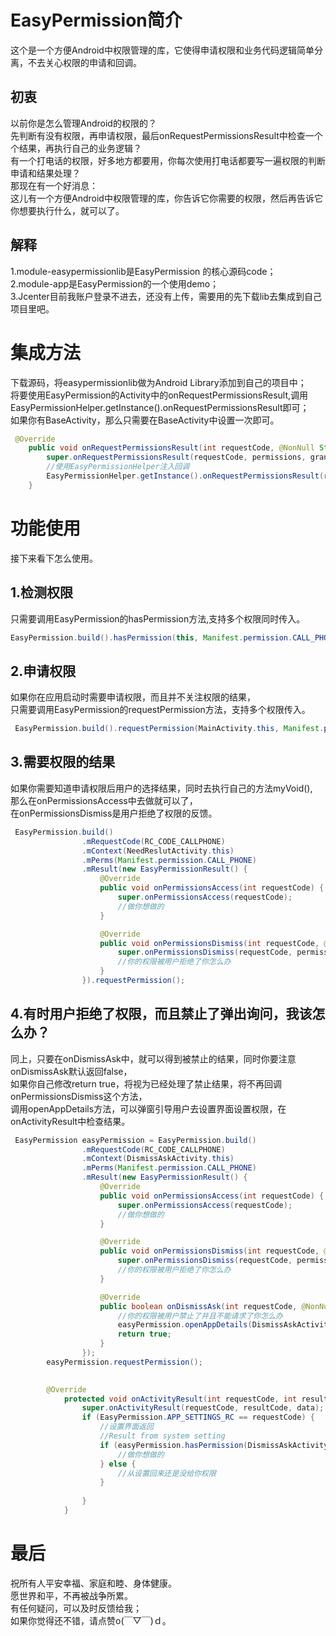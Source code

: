 # EasyPermission简介
这个是一个方便Android中权限管理的库，它使得申请权限和业务代码逻辑简单分离，不去关心权限的申请和回调。
## 初衷
以前你是怎么管理Android的权限的？<br> 
先判断有没有权限，再申请权限，最后onRequestPermissionsResult中检查一个个结果，再执行自己的业务逻辑？<br> 
有一个打电话的权限，好多地方都要用，你每次使用打电话都要写一遍权限的判断申请和结果处理？<br> 
那现在有一个好消息：<br> 
这儿有一个方便Android中权限管理的库，你告诉它你需要的权限，然后再告诉它你想要执行什么，就可以了。
## 解释
1.module-easypermissionlib是EasyPermission 的核心源码code；<br> 
2.module-app是EasyPermission的一个使用demo；<br> 
3.Jcenter目前我账户登录不进去，还没有上传，需要用的先下载lib去集成到自己项目里吧。
# 集成方法
下载源码，将easypermissionlib做为Android Library添加到自己的项目中；<br> 
将要使用EasyPermission的Activity中的onRequestPermissionsResult,调用EasyPermissionHelper.getInstance().onRequestPermissionsResult即可；<br> 
如果你有BaseActivity，那么只需要在BaseActivity中设置一次即可。
````java
 @Override
    public void onRequestPermissionsResult(int requestCode, @NonNull String[] permissions, @NonNull int[] grantResults) {
        super.onRequestPermissionsResult(requestCode, permissions, grantResults);
        //使用EasyPermissionHelper注入回调
        EasyPermissionHelper.getInstance().onRequestPermissionsResult(requestCode, permissions, grantResults, this);
    }
````
# 功能使用
接下来看下怎么使用。
## 1.检测权限
只需要调用EasyPermission的hasPermission方法,支持多个权限同时传入。
````java
EasyPermission.build().hasPermission(this, Manifest.permission.CALL_PHONE);
````
## 2.申请权限
如果你在应用启动时需要申请权限，而且并不关注权限的结果，<br> 
只需要调用EasyPermission的requestPermission方法，支持多个权限传入。<br> 
````java
 EasyPermission.build().requestPermission(MainActivity.this, Manifest.permission.CALL_PHONE);
````
## 3.需要权限的结果
如果你需要知道申请权限后用户的选择结果，同时去执行自己的方法myVoid(),<br> 
那么在onPermissionsAccess中去做就可以了，<br> 
在onPermissionsDismiss是用户拒绝了权限的反馈。
````java
 EasyPermission.build()
                .mRequestCode(RC_CODE_CALLPHONE)
                .mContext(NeedReslutActivity.this)
                .mPerms(Manifest.permission.CALL_PHONE)
                .mResult(new EasyPermissionResult() {
                    @Override
                    public void onPermissionsAccess(int requestCode) {
                        super.onPermissionsAccess(requestCode);
                        //做你想做的
                    }

                    @Override
                    public void onPermissionsDismiss(int requestCode, @NonNull List<String> permissions) {
                        super.onPermissionsDismiss(requestCode, permissions);
                        //你的权限被用户拒绝了你怎么办
                    }
                }).requestPermission();

````
## 4.有时用户拒绝了权限，而且禁止了弹出询问，我该怎么办？
同上，只要在onDismissAsk中，就可以得到被禁止的结果，同时你要注意onDismissAsk默认返回false，<br> 
如果你自己修改return true，将视为已经处理了禁止结果，将不再回调onPermissionsDismiss这个方法，<br> 
调用openAppDetails方法，可以弹窗引导用户去设置界面设置权限，在onActivityResult中检查结果。
````java
 EasyPermission easyPermission = EasyPermission.build()
                .mRequestCode(RC_CODE_CALLPHONE)
                .mContext(DismissAskActivity.this)
                .mPerms(Manifest.permission.CALL_PHONE)
                .mResult(new EasyPermissionResult() {
                    @Override
                    public void onPermissionsAccess(int requestCode) {
                        super.onPermissionsAccess(requestCode);
                        //做你想做的
                    }

                    @Override
                    public void onPermissionsDismiss(int requestCode, @NonNull List<String> permissions) {
                        super.onPermissionsDismiss(requestCode, permissions);
                        //你的权限被用户拒绝了你怎么办
                    }

                    @Override
                    public boolean onDismissAsk(int requestCode, @NonNull List<String> permissions) {
                        //你的权限被用户禁止了并且不能请求了你怎么办
                        easyPermission.openAppDetails(DismissAskActivity.this, "Call Phone - Give me the permission to dial the number for you");
                        return true;
                    }
                });
        easyPermission.requestPermission();

        
        @Override
            protected void onActivityResult(int requestCode, int resultCode, Intent data) {
                super.onActivityResult(requestCode, resultCode, data);
                if (EasyPermission.APP_SETTINGS_RC == requestCode) {
                    //设置界面返回
                    //Result from system setting
                    if (easyPermission.hasPermission(DismissAskActivity.this)) {
                        //做你想做的
                    } else {
                        //从设置回来还是没给你权限
                    }
        
                }
            }
````
# 最后
祝所有人平安幸福、家庭和睦、身体健康。<br> 
愿世界和平，不再被战争所累。<br> 
有任何疑问，可以及时反馈给我；<br> 
如果你觉得还不错，请点赞o(￣▽￣)ｄ。